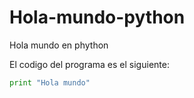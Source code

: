 # Hola-mundo-python
Hola mundo en phython

El codigo del programa es el siguiente: 

```python
print "Hola mundo"
```
